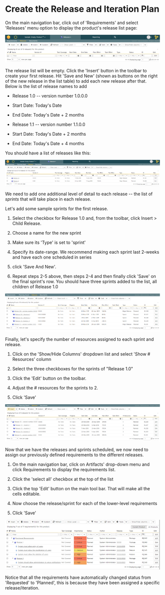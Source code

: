 # Create the Release and Iteration Plan

On the main navigation bar, click out of 'Requirements' and select
'Releases' menu option to display the product's release list page:

![](img/Create_the_Release_and_Iteration_Plan_14.png)




The release list will be empty. Click the 'Insert' button in the toolbar
to create your first release. Hit 'Save and New' (shown as buttons on
the right of the new release in the list table) to add each new release
after that. Below is the list of release names to add

-   Release 1.0 -- version number 1.0.0.0

-   Start Date: Today's Date

-   End Date: Today's Date + 2 months

<!-- -->

-   Release 1.1 -- version number 1.1.0.0

-   Start Date: Today's Date + 2 months

-   End Date: Today's Date + 4 months

You should have a list of releases like this:

![](img/Create_the_Release_and_Iteration_Plan_15.png)




We need to add one additional level of detail to each release -- the
list of *sprints* that will take place in each release.

Let's add some sample sprints for the first release.

1.  Select the checkbox for Release 1.0 and, from the toolbar, click
Insert \> Child Release.

2.  Choose a name for the new sprint

3.  Make sure its 'Type' is set to 'sprint'

4.  Specify its date-range. We recommend making each sprint last 2-weeks
and have each one scheduled in series

5.  click 'Save And New'.

6.  Repeat steps 2-5 above, then steps 2-4 and then finally click 'Save'
on the final sprint's row. You should have three sprints added to
the list, all children of Release 1.0

![](img/Create_the_Release_and_Iteration_Plan_16.png)




Finally, let's specify the number of resources assigned to each sprint
and release.

1.  Click on the 'Show/Hide Columns' dropdown list and select 'Show \#
Resources' column

2.  Select the three checkboxes for the sprints of "Release 1.0"

3.  Click the 'Edit' button on the toolbar.

4.  Adjust the \# resources for the sprints to 2.

5.  Click 'Save'

![](img/Create_the_Release_and_Iteration_Plan_17.png)




Now that we have the releases and sprints scheduled, we now need to
assign our previously defined requirements to the different releases.

1.  On the main navigation bar, click on Artifacts' drop-down menu and
click Requirements to display the requirements list.

2.  Click the 'select all' checkbox at the top of the list

3.  Click the top 'Edit' button on the main tool bar. That will make all
the cells editable.

4.  Now choose the release/sprint for each of the lower-level
requirements

5.  Click 'Save'

![](img/Create_the_Release_and_Iteration_Plan_18.png)




Notice that all the requirements have automatically changed status from
'Requested' to 'Planned', this is because they have been assigned a
specific release/iteration.

